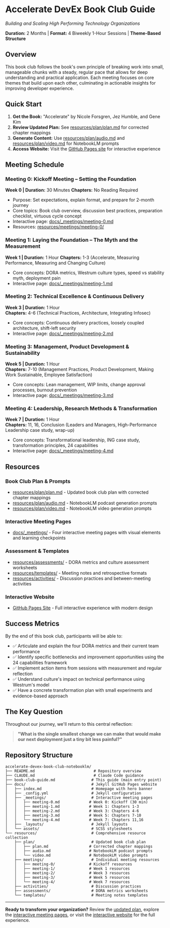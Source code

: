 # Accelerate DevEx Book Club Guide

_Building and Scaling High Performing Technology Organizations_

**Duration:** 2 Months | **Format:** 4 Biweekly 1-Hour Sessions | **Theme-Based Structure**

## Overview

This book club follows the book's own principle of breaking work into small, manageable chunks with a steady, regular pace that allows for deep understanding and practical application. Each meeting focuses on core themes that build upon each other, culminating in actionable insights for improving developer experience.

## Quick Start

1. **Get the Book:** "Accelerate" by Nicole Forsgren, Jez Humble, and Gene Kim
2. **Review Updated Plan:** See [resources/plan/plan.md](resources/plan/plan.md) for corrected chapter mappings
3. **Generate Content:** Use [resources/plan/audio.md](resources/plan/audio.md) and [resources/plan/video.md](resources/plan/video.md) for NotebookLM prompts
4. **Access Website:** Visit the [GitHub Pages site](https://mhenke.github.io/accelerate-devex-book-club-notebooklm/) for interactive experience

## Meeting Schedule

### Meeting 0: Kickoff Meeting – Setting the Foundation

**Week 0 | Duration:** 30 Minutes
**Chapters:** No Reading Required

- Purpose: Set expectations, explain format, and prepare for 2-month journey
- Core topics: Book club overview, discussion best practices, preparation checklist, virtuous cycle concept
- Interactive page: [docs/\_meetings/meeting-0.md](docs/_meetings/meeting-0.md)
- Resources: [resources/meetings/meeting-0/](resources/meetings/meeting-0/)

### Meeting 1: Laying the Foundation – The Myth and the Measurement

**Week 1 | Duration:** 1 Hour
**Chapters:** 1-3 (Accelerate, Measuring Performance, Measuring and Changing Culture)

- Core concepts: DORA metrics, Westrum culture types, speed vs stability myth, deployment pain
- Interactive page: [docs/\_meetings/meeting-1.md](docs/_meetings/meeting-1.md)

### Meeting 2: Technical Excellence & Continuous Delivery

**Week 3 | Duration:** 1 Hour  
**Chapters:** 4-6 (Technical Practices, Architecture, Integrating Infosec)

- Core concepts: Continuous delivery practices, loosely coupled architecture, shift-left security
- Interactive page: [docs/\_meetings/meeting-2.md](docs/_meetings/meeting-2.md)

### Meeting 3: Management, Product Development & Sustainability

**Week 5 | Duration:** 1 Hour  
**Chapters:** 7-10 (Management Practices, Product Development, Making Work Sustainable, Employee Satisfaction)

- Core concepts: Lean management, WIP limits, change approval processes, burnout prevention
- Interactive page: [docs/\_meetings/meeting-3.md](docs/_meetings/meeting-3.md)

### Meeting 4: Leadership, Research Methods & Transformation

**Week 7 | Duration:** 1 Hour  
**Chapters:** 11, 16, Conclusion (Leaders and Managers, High-Performance Leadership case study, wrap-up)

- Core concepts: Transformational leadership, ING case study, transformation principles, 24 capabilities
- Interactive page: [docs/\_meetings/meeting-4.md](docs/_meetings/meeting-4.md)

## Resources

### Book Club Plan & Prompts

- [resources/plan/plan.md](resources/plan/plan.md) - Updated book club plan with corrected chapter mappings
- [resources/plan/audio.md](resources/plan/audio.md) - NotebookLM podcast generation prompts
- [resources/plan/video.md](resources/plan/video.md) - NotebookLM video generation prompts

### Interactive Meeting Pages

- [docs/\_meetings/](docs/_meetings/) - Four interactive meeting pages with visual elements and learning checkpoints

### Assessment & Templates

- [resources/assessments/](resources/assessments/) - DORA metrics and culture assessment worksheets
- [resources/templates/](resources/templates/) - Meeting notes and retrospective formats
- [resources/activities/](resources/activities/) - Discussion practices and between-meeting activities

### Interactive Website

- [GitHub Pages Site](https://mhenke.github.io/accelerate-devex-book-club-notebooklm/) - Full interactive experience with modern design

## Success Metrics

By the end of this book club, participants will be able to:

- ✅ Articulate and explain the four DORA metrics and their current team performance
- ✅ Identify specific bottlenecks and improvement opportunities using the 24 capabilities framework
- ✅ Implement action items from sessions with measurement and regular reflection
- ✅ Understand culture's impact on technical performance using Westrum's model
- ✅ Have a concrete transformation plan with small experiments and evidence-based approach

## The Key Question

Throughout our journey, we'll return to this central reflection:

> **"What is the single smallest change we can make that would make our next deployment just a tiny bit less painful?"**

## Repository Structure

```text
accelerate-devex-book-club-notebooklm/
├── README.md                          # Repository overview
├── CLAUDE.md                          # Claude Code guidance
├── book-club-guide.md                # This guide (main entry point)
├── docs/                             # Jekyll GitHub Pages website
│   ├── index.md                      # Homepage with hero banner
│   ├── _config.yml                   # Jekyll configuration
│   ├── _meetings/                    # Interactive meeting pages
│   │   ├── meeting-0.md             # Week 0: Kickoff (30 min)
│   │   ├── meeting-1.md             # Week 1: Chapters 1-3
│   │   ├── meeting-2.md             # Week 3: Chapters 4-6
│   │   ├── meeting-3.md             # Week 5: Chapters 7-10
│   │   └── meeting-4.md             # Week 7: Chapters 11,16
│   ├── _layouts/                     # Jekyll layouts
│   └── assets/                       # SCSS stylesheets
└── resources/                        # Comprehensive resource collection
    ├── plan/                         # Updated book club plan
    │   ├── plan.md                  # Corrected chapter mappings
    │   ├── audio.md                 # NotebookLM podcast prompts
    │   └── video.md                 # NotebookLM video prompts
    ├── meetings/                     # Individual meeting resources
    │   ├── meeting-0/               # Kickoff resources
    │   ├── meeting-1/               # Week 1 resources
    │   ├── meeting-2/               # Week 3 resources
    │   ├── meeting-3/               # Week 5 resources
    │   └── meeting-4/               # Week 7 resources
    ├── activities/                   # Discussion practices
    ├── assessments/                  # DORA metrics worksheets
    └── templates/                    # Meeting notes templates
```

---

**Ready to transform your organization?** Review the [updated plan](resources/plan/plan.md), explore the [interactive meeting pages](docs/_meetings/), or visit the [interactive website](https://mhenke.github.io/accelerate-devex-book-club-notebooklm/) for the full experience.
